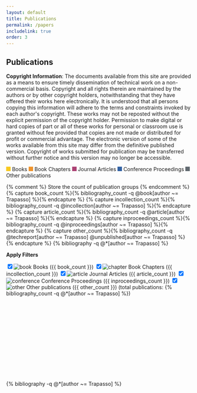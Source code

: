 ```yaml
---
layout: default 
title: Publications
permalink: /papers
includelink: true
order: 3
---
```


## Publications

**Copyright Information**:
The documents available from this site are provided as a means to ensure timely dissemination of technical
work on a non-commercial basis. Copyright and all rights therein are maintained by the authors or by other
copyright holders, notwithstanding that they have offered their works here electronically. It is understood
that all persons copying this information will adhere to the terms and constraints invoked by each author's
copyright. These works may not be reposted without the explicit permission of the copyright holder.
Permission to make digital or hard copies of part or all of these works for personal or classroom use is
granted without fee provided that copies are not made or distributed for profit or commercial advantage.
The electronic version of some of the works available from this site may differ from the definitive published
version. Copyright of works submitted for publication may be transferred without further notice and this
version may no longer be accessible.

<span><img alt="book" src="/assets/img/book-box.png"/> Books</span>
<span><img alt="chapter" src="/assets/img/incollection-box.png"/> Book Chapters</span>
<span><img alt="article" src="/assets/img/article-box.png"/> Journal Articles</span>
<span><img alt="conference" src="/assets/img/inproceedings-box.png"/> Conference Proceedings</span>
<span><img alt="other" src="/assets/img/informal-box.png"/> Other publications</span>

{% comment %} Store the count of publication groups {% endcomment %}
{% capture book_count %}{% bibliography_count -q @book[author ~= Trapasso] %}{% endcapture %}
{% capture incollection_count %}{% bibliography_count -q @incollection[author ~= Trapasso] %}{% endcapture %}
{% capture article_count %}{% bibliography_count -q @article[author ~= Trapasso] %}{% endcapture %}
{% capture inproceedings_count %}{% bibliography_count -q @inproceedings[author ~= Trapasso] %}{% endcapture %}
{% capture other_count %}{% bibliography_count -q @techreport[author ~= Trapasso] @unpublished[author ~= Trapasso] %}{% endcapture %}
{% bibliography -q @*[author ~= Trapasso] %}


**Apply Filters**

<label class="checkboxes"><input type="checkbox" onClick="toggle('book')" checked/><span><img alt="book" src="{{ site.url }}/images/book-box.png"/> Books ({{ book_count }})</span></label>
<label class="checkboxes"><input type="checkbox" onClick="toggle('incollection')" checked/><span><img alt="chapter" src="{{ site.url }}/images/incollection-box.png"/> Book Chapters ({{ incollection_count }})</span></label>
<label class="checkboxes"><input type="checkbox" onClick="toggle('article')" checked/><span><img alt="article" src="{{ site.url }}/images/article-box.png"/> Journal Articles ({{ article_count }})</span></label>
<label class="checkboxes"><input type="checkbox" onClick="toggle('inproceedings')" checked/><span><img alt="conference" src="{{ site.url }}/images/inproceedings-box.png"/> Conference Proceedings ({{ inproceedings_count }})</span></label>
<label class="checkboxes"><input type="checkbox" onClick="toggle('other')" checked/><span><img alt="other" src="{{ site.url }}/images/informal-box.png"/> Other publications ({{ other_count }})</span></label>
(total publications: {% bibliography_count -q @*[author ~= Trapasso] %})

<div id="columnchart_material" style="width: 400px; height:200px"></div>

{% bibliography -q @*[author ~= Trapasso] %}



<script type="text/javascript">
      google.charts.load('current', {'packages':['bar']});
      google.charts.setOnLoadCallback(drawChart);

      function drawChart() {
        var data = google.visualization.arrayToDataTable([
          ['', 'Books', 'Chapters', 'Articles', 'Proceedings', 'Other'],
{%- assign currYear = 'now' | date: "%Y" -%}
{%- for i in (2009..currYear) -%}
['{{ i }}', {% bibliography_count -q @book[author ~= Trapasso, year={{i}}] %}, {% bibliography_count -q @incollection[author ~= Trapasso, year={{i}}] %}, {% bibliography_count -q @article[author ~= Trapasso, year={{i}}] %}, {% bibliography_count -q @inproceedings[author ~= Trapasso, year={{i}}] %}, {% bibliography_count -q @techreport[author ~= Trapasso, year={{i}}] %}],
{%- endfor -%}
        ]);


	var options = {
             isStacked: true,
             height: 200,
             width: 400,
             legend: {position: 'none'},
             vAxis: {minValue: 0},
             series: {
		    0:{color:'#f8c91f'},
		    1:{color:'#ef942d'},
		    2:{color:'#c32b72'},
		    3:{color:'#196ca3'},
		    4:{color:'#606b70'}
		  }
        };

        var chart = new google.charts.Bar(document.getElementById('columnchart_material'));

        chart.draw(data, google.charts.Bar.convertOptions(options));
      }
    </script>